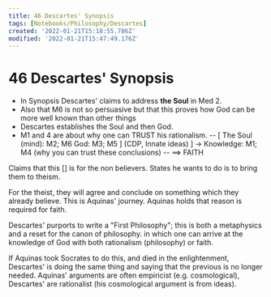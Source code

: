 ```yaml
---
title: 46 Descartes' Synopsis
tags: [Notebooks/Philosophy/Descartes]
created: '2022-01-21T15:18:55.786Z'
modified: '2022-01-21T15:47:49.176Z'
---
```


# 46 Descartes' Synopsis

- In Synopsis Descartes' claims to address **the Soul** in Med 2.
- Also that M6 is not so persuasive but that this proves how God can be more well known than other things
- Descartes establishes the Soul and then God.
- M1 and 4 are about why one can TRUST his rationalism.
--
[
The Soul (mind): M2; M6
God: M3; M5
] (CDP, Innate ideas) ] -> Knowledge: M1; M4 (why you can trust these conclusions)
--
==>  FAITH

Claims that this [] is for the non believers. States he wants to do is to bring them to theism.

For the theist, they will agree and conclude on something which they already believe. This is Aquinas' journey.
Aquinas holds that reason is required for faith.


Descartes' purports to write a "First Philosophy"; this is both a metaphysics and a reset for the canon of philosophy.
in which one can arrive at the knowledge of God with both rationalism (philosophy) or faith.

If Aquinas took Socrates to do this, and died in the enlightenment, Descartes' is doing the same thing and saying that the previous is no longer needed.
Aquinas' arguments are often empiricist (e.g. cosmological), Descartes' are rationalist (his cosmological argument is from ideas).
